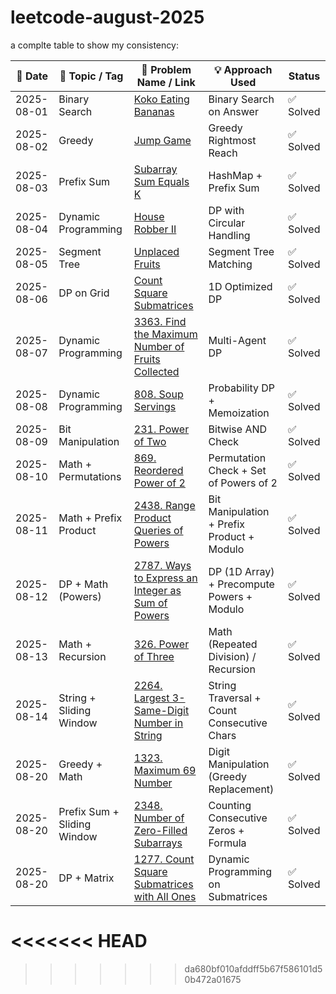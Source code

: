 ﻿# leetcode-august-2025



a complte table to show my consistency:

| 📆 Date    | 🧠 Topic / Tag      | 🧩 Problem Name / Link                                                                                                          | 💡 Approach Used                       |  Status |
| ---------- | ------------------- | ------------------------------------------------------------------------------------------------------------------------------- | -------------------------------------- | -------- |
| 2025-08-01 | Binary Search       | [Koko Eating Bananas](https://leetcode.com/problems/koko-eating-bananas/)                                                       | Binary Search on Answer                | ✅ Solved |
| 2025-08-02 | Greedy              | [Jump Game](https://leetcode.com/problems/jump-game/)                                                                           | Greedy Rightmost Reach                 | ✅ Solved |
| 2025-08-03 | Prefix Sum          | [Subarray Sum Equals K](https://leetcode.com/problems/subarray-sum-equals-k/)                                                   | HashMap + Prefix Sum                   | ✅ Solved |
| 2025-08-04 | Dynamic Programming | [House Robber II](https://leetcode.com/problems/house-robber-ii/)                                                               | DP with Circular Handling              | ✅ Solved |
| 2025-08-05 | Segment Tree        | [Unplaced Fruits](https://leetcode.com)                                                                                                     | Segment Tree Matching                  | ✅ Solved |
| 2025-08-06 | DP on Grid          | [Count Square Submatrices](https://leetcode.com/problems/count-square-submatrices-with-all-ones/)                               | 1D Optimized DP                        | ✅ Solved |
| 2025-08-07 | Dynamic Programming | [3363. Find the Maximum Number of Fruits Collected](https://leetcode.com/problems/find-the-maximum-number-of-fruits-collected/) | Multi-Agent DP                         | ✅ Solved |
| 2025-08-08 | Dynamic Programming | [808. Soup Servings](https://leetcode.com/problems/soup-servings/)                                                              | Probability DP + Memoization           | ✅ Solved |
| 2025-08-09 | Bit Manipulation    | [231. Power of Two](https://leetcode.com/problems/power-of-two/)                                                                | Bitwise AND Check                      | ✅ Solved |
| 2025-08-10 | Math + Permutations | [869. Reordered Power of 2](https://leetcode.com/problems/reordered-power-of-2/)                                                | Permutation Check + Set of Powers of 2 | ✅ Solved |
| 2025-08-11 | Math + Prefix Product | [2438. Range Product Queries of Powers](https://leetcode.com/problems/range-product-queries-of-powers/) | Bit Manipulation + Prefix Product + Modulo | ✅ Solved |
| 2025-08-12 | DP + Math (Powers) | [2787. Ways to Express an Integer as Sum of Powers](https://leetcode.com/problems/ways-to-express-an-integer-as-sum-of-powers/) | DP (1D Array) + Precompute Powers + Modulo | ✅ Solved |
| 2025-08-13 | Math + Recursion | [326. Power of Three](https://leetcode.com/problems/power-of-three/) | Math (Repeated Division) / Recursion | ✅ Solved |
| 2025-08-14 | String + Sliding Window | [2264. Largest 3-Same-Digit Number in String](https://leetcode.com/problems/largest-3-same-digit-number-in-string/) | String Traversal + Count Consecutive Chars | ✅ Solved |
| 2025-08-20 | Greedy + Math | [1323. Maximum 69 Number](https://leetcode.com/problems/maximum-69-number/) | Digit Manipulation (Greedy Replacement) | ✅ Solved |
| 2025-08-20 | Prefix Sum + Sliding Window | [2348. Number of Zero-Filled Subarrays](https://leetcode.com/problems/number-of-zero-filled-subarrays/) | Counting Consecutive Zeros + Formula | ✅ Solved |
| 2025-08-20 | DP + Matrix | [1277. Count Square Submatrices with All Ones](https://leetcode.com/problems/count-square-submatrices-with-all-ones/) | Dynamic Programming on Submatrices | ✅ Solved |





<<<<<<< HEAD
=======


>>>>>>> da680bf010afddff5b67f586101d50b472a01675








